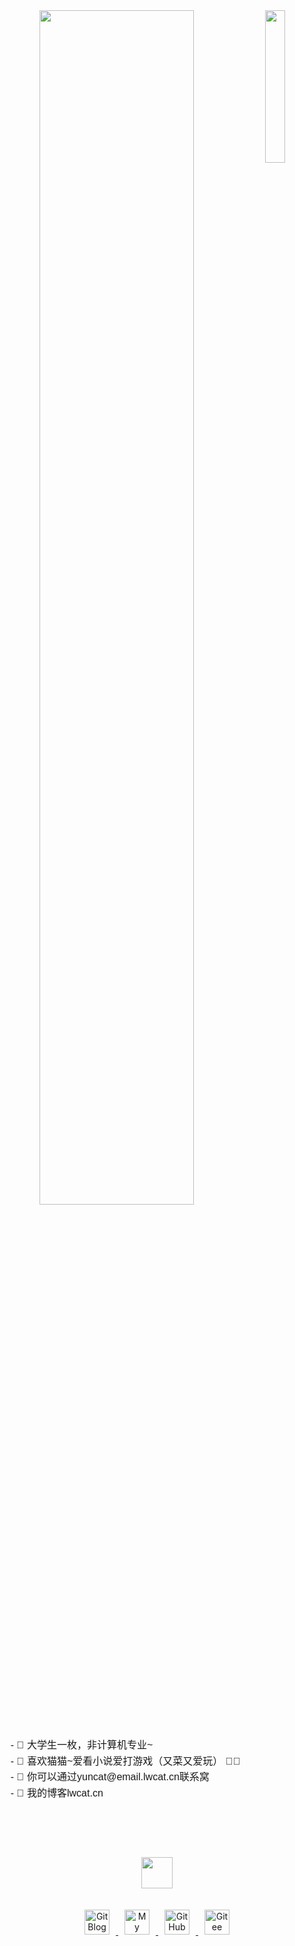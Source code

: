 <div align="center">
  <!-- 头像和简介图标 -->
  <img src="https://img.czzu.cn/u/git/sAc68e9u.png" width="25%" align="right" />
  <img src="https://cdn.lwcat.cn/git.svg" width="70%" />
  <br><br>

  <!-- 个人简介 -->
  <pre style="text-align: left; font-size: 16px; line-height: 1.6; font-family: 'Arial', sans-serif;">
    - 🌱 大学生一枚，非计算机专业~
    - 🐾 喜欢猫猫~爱看小说爱打游戏（又菜又爱玩） 🐤🐥
    - 💬 你可以通过yuncat@email.lwcat.cn联系窝
    - 🤔 我的博客lwcat.cn
  </pre>
  <br><br>

  <!-- 动图 -->
  <img src="https://cdn.lwcat.cn/wordpress/them/assets/images/top/meow.gif" height="50" />
  <br><br><br>

  <!-- 社交媒体链接图标 -->
  <a href="https://lwcat.cn">
    <img src="https://cdn.lwcat.cn/gitblog.svg" alt="Git Blog" style="width: 40px; margin: 0 10px;">
  </a>
  <a href="https://mylove.lifestyle">
    <img src="https://cdn.lwcat.cn/gitmylife.svg" alt="My Life" style="width: 40px; margin: 0 10px;">
  </a>
  <a href="https://github.com/smcloudcat/">
    <img src="https://cdn.lwcat.cn/github.svg" alt="GitHub" style="width: 40px; margin: 0 10px;">
  </a>
  <a href="https://gitee.com/ximami/">
    <img src="https://cdn.lwcat.cn/gitee.svg" alt="Gitee" style="width: 40px; margin: 0 10px;">
  </a>
</div>
